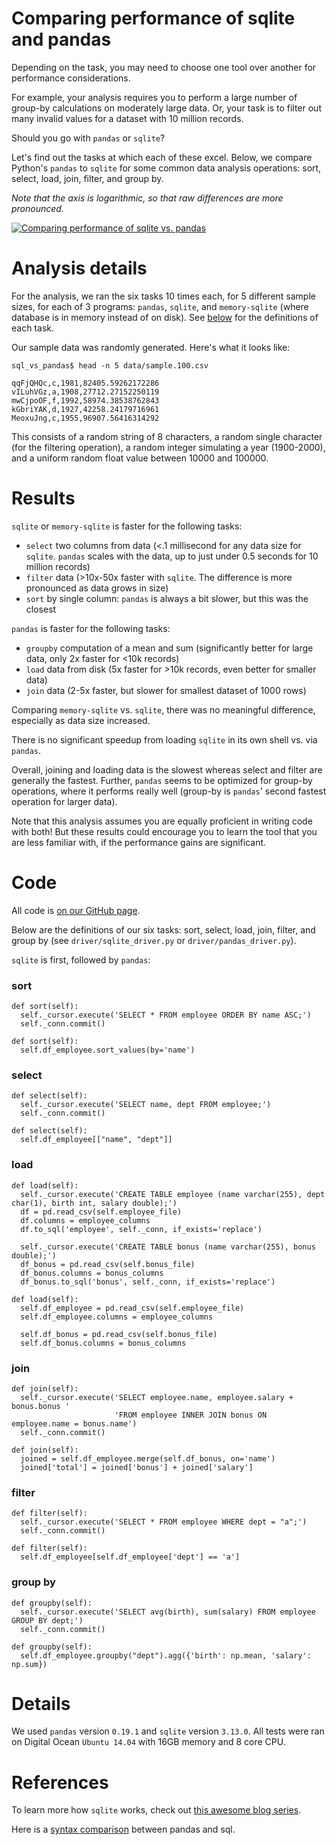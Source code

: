 # Comparing performance of sqlite and pandas

Depending on the task, you may need to choose one tool over another for
performance considerations. 

For example, your analysis requires you to perform a large number of
group-by calculations on moderately large data. Or, your task is to filter out
many invalid values for a dataset with 10 million records.

Should you go with `pandas` or `sqlite`? 

Let's find out the tasks at which each of these excel. Below, we compare
Python's `pandas` to `sqlite` for some common data analysis operations: sort,
select, load, join, filter, and group by.

*Note that the axis is logarithmic, so that raw differences are more pronounced.*

<div class='tableauPlaceholder' id='viz1487191497220' style='position: relative'><noscript><a href='#'><img alt='Comparing performance of sqlite vs. pandas ' src='https:&#47;&#47;public.tableau.com&#47;static&#47;images&#47;Co&#47;Comparingperformanceofsqliteandpython-pandas&#47;bars&#47;1_rss.png' style='border: none' /></a></noscript><object class='tableauViz'  style='display:none;'><param name='host_url' value='https%3A%2F%2Fpublic.tableau.com%2F' /> <param name='site_root' value='' /><param name='name' value='Comparingperformanceofsqliteandpython-pandas&#47;bars' /><param name='tabs' value='no' /><param name='toolbar' value='yes' /><param name='static_image' value='https:&#47;&#47;public.tableau.com&#47;static&#47;images&#47;Co&#47;Comparingperformanceofsqliteandpython-pandas&#47;bars&#47;1.png' /> <param name='animate_transition' value='yes' /><param name='display_static_image' value='yes' /><param name='display_spinner' value='yes' /><param name='display_overlay' value='yes' /><param name='display_count' value='yes' /></object></div>                <script type='text/javascript'>                    var divElement = document.getElementById('viz1487191497220');                    var vizElement = divElement.getElementsByTagName('object')[0];                    vizElement.style.width='100%';vizElement.style.height=(divElement.offsetWidth*0.75)+'px';                    var scriptElement = document.createElement('script');                    scriptElement.src = 'https://public.tableau.com/javascripts/api/viz_v1.js';                    vizElement.parentNode.insertBefore(scriptElement, vizElement);                </script>

# Analysis details

For the analysis, we ran the six tasks 10 times each, for 5 different sample
sizes, for each of 3 programs: `pandas`, `sqlite`, and `memory-sqlite` (where
database is in memory instead of on disk). See [below](#Code) for the definitions of
each task.

Our sample data was randomly generated. Here's what it looks like:

	sql_vs_pandas$ head -n 5 data/sample.100.csv

	qqFjQHQc,c,1981,82405.59262172286
	vILuhVGz,a,1908,27712.27152250119
	mwCjpoOF,f,1992,58974.38538762843
	kGbriYAK,d,1927,42258.24179716961
	MeoxuJng,c,1955,96907.56416314292
	
This consists of a random string of 8 characters, a random single character
(for the filtering operation), a random integer simulating a year (1900-2000), and
a uniform random float value between 10000 and 100000.


# Results

`sqlite` or `memory-sqlite` is faster for the following tasks:

  * `select` two columns from data (<.1 millisecond for any data size for
    `sqlite`. `pandas` scales with the data, up to just under 0.5 seconds for
    10 million records)
  * `filter` data (>10x-50x faster with `sqlite`. The difference is more
    pronounced as data grows in size)
  * `sort` by single column: `pandas` is always a bit slower, but this was the
    closest


`pandas` is faster for the following tasks:

  * `groupby` computation of a mean and sum (significantly better for large
    data, only 2x faster for <10k records)
  * `load` data from disk (5x faster for >10k records, even better for smaller
    data)
  * `join` data (2-5x faster, but slower for smallest dataset of 1000 rows)

Comparing `memory-sqlite` vs. `sqlite`, there was no meaningful difference,
especially as data size increased.
  
There is no significant speedup from loading `sqlite` in its own shell vs. via
`pandas`.

Overall, joining and loading data is the slowest whereas select and filter are
generally the fastest. Further, `pandas` seems to be optimized for group-by
operations, where it performs really well (group-by is `pandas`' second fastest
operation for larger data).

Note that this analysis assumes you are equally proficient in writing code with
both!  But these results could encourage you to learn the tool that you are
less familiar with, if the performance gains are significant.

# Code

All code
is
[on our GitHub page](https://github.com/thedataincubator/data-science-blogs).

Below are the definitions of our six tasks: sort, select, load, join, filter,
and group by (see `driver/sqlite_driver.py` or `driver/pandas_driver.py`).

`sqlite` is first, followed by `pandas`:

### sort

	def sort(self):
	  self._cursor.execute('SELECT * FROM employee ORDER BY name ASC;')
	  self._conn.commit()
	
	def sort(self):
	  self.df_employee.sort_values(by='name')

### select

	def select(self):
	  self._cursor.execute('SELECT name, dept FROM employee;')
	  self._conn.commit()
	
	def select(self):
	  self.df_employee[["name", "dept"]]

### load

	def load(self):
	  self._cursor.execute('CREATE TABLE employee (name varchar(255), dept char(1), birth int, salary double);')
	  df = pd.read_csv(self.employee_file)
	  df.columns = employee_columns
	  df.to_sql('employee', self._conn, if_exists='replace')
	
	  self._cursor.execute('CREATE TABLE bonus (name varchar(255), bonus double);')
	  df_bonus = pd.read_csv(self.bonus_file)
	  df_bonus.columns = bonus_columns
	  df_bonus.to_sql('bonus', self._conn, if_exists='replace')
	
	def load(self):
	  self.df_employee = pd.read_csv(self.employee_file)
	  self.df_employee.columns = employee_columns
	
	  self.df_bonus = pd.read_csv(self.bonus_file)
	  self.df_bonus.columns = bonus_columns

### join

	def join(self):
	  self._cursor.execute('SELECT employee.name, employee.salary + bonus.bonus '
	                       'FROM employee INNER JOIN bonus ON employee.name = bonus.name')
	  self._conn.commit()
	
	def join(self):
	  joined = self.df_employee.merge(self.df_bonus, on='name')
	  joined['total'] = joined['bonus'] + joined['salary']

### filter

	def filter(self):
	  self._cursor.execute('SELECT * FROM employee WHERE dept = "a";')
	  self._conn.commit()
	
	def filter(self):
	  self.df_employee[self.df_employee['dept'] == 'a']

### group by

	def groupby(self):
	  self._cursor.execute('SELECT avg(birth), sum(salary) FROM employee GROUP BY dept;')
	  self._conn.commit()
	
	def groupby(self):
	  self.df_employee.groupby("dept").agg({'birth': np.mean, 'salary': np.sum})


# Details

We used `pandas` version `0.19.1` and `sqlite` version `3.13.0`. All tests
were ran on Digital Ocean `Ubuntu 14.04` with 16GB memory and 8 core CPU.


# References

To learn more how `sqlite` works, check
out
[this awesome blog series](https://jvns.ca/blog/2014/09/27/how-does-sqlite-work-part-1-pages/).

Here is
a
[syntax comparison](http://pandas.pydata.org/pandas-docs/stable/comparison_with_sql.html) between
pandas and sql.
